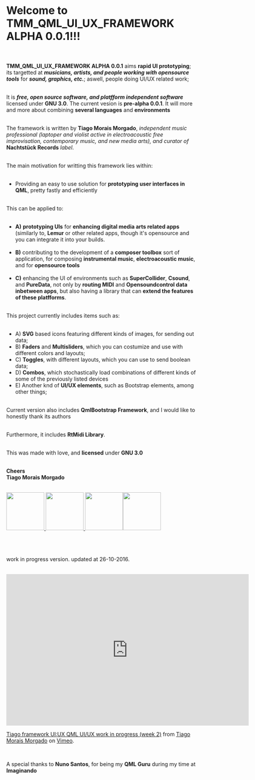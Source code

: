 # Welcome to **TMM_QML_UI_UX_FRAMEWORK ALPHA 0.0.1**!!! <br/><br/>

**TMM_QML_UI_UX_FRAMEWORK ALPHA 0.0.1** aims **rapid UI prototyping**; its targetted at ***musicians, artists, and people working with opensource tools*** for ***sound, graphics, etc.***; aswell, people doing UI/UX related work;<br/><br/>

It is ***free, open source software, and platfform independent software*** licensed under **GNU 3.0**. The current vesion is **pre-alpha 0.0.1**. It will more and more about combining **several languages** and **environments**<br/><br/>

The framework is written by **Tiago Morais Morgado**, *independent music professional (laptoper and violist active in electroacoustic free improvisation, contemporary music, and new media arts), and curator of* **Nachtstück Records** *label*.<br/><br/>

The main motivation for writting this framework lies within: <br/><br/>

-	Providing an easy to use solution for **prototyping user interfaces in QML**, pretty fastly and efficiently <br/><br/>

This can be applied to: <br/><br/>

-	**A)** **prototyping UIs** for **enhancing digital media arts related apps** (similarly to, **Lemur** or other related apps, though it's opensource and you can integrate it into your builds. <br/><br/>
-	**B)** contributing to the development of a **composer toolbox** sort of application, for composing **instrumental music**, **electroacoustic music**, and for **opensource tools**<br/><br/>
-	**C)** enhancing the UI of environments such as **SuperCollider**, **Csound**, and **PureData**, not only by **routing MIDI** and **Opensoundcontrol data inbetween apps**, but also having a library that can **extend the features of these platfforms**. <br/><br/>

This project currently includes items such as: <br/><br/>

- A) **SVG** based icons featuring different kinds of images, for sending out data;
-	B) **Faders** and **Multisliders**, which you can costumize and use with different colors and layouts; <br/>
-	C) **Toggles**, with different layouts, which you can use to send boolean data; <br/>
- D) **Combos**, which stochastically load combinations of different kinds of some of the previously listed devices <br/>
-	E) Another knd of **UI/UX elements**, such as Bootstrap elements, among other things; <br/><br/>

Current version also includes **QmlBootstrap Framework**, and I would like to honestly thank its authors<br/><br/>

Furthermore, it includes **RtMidi Library**.<br/><br/>

This was made with love, and **licensed** under **GNU 3.0** <br/><br/>

**Cheers**<br/>
**Tiago Morais Morgado** <br/><br/>

<img src="https://avatars0.githubusercontent.com/u/7303598?v=3&s=460" height="100" width="100"><a href="https://www.qt.io">
<img src="https://lh3.googleusercontent.com/-m0H-wPtVGFU/AAAAAAAAAAI/AAAAAAAAAAA/-RgbUQZx4Ck/s128-c-k/photo.jpg" height="100" width="100"><a href="https://www.qt.io">
</a><img src="http://www.zoomdigital.com.br/img/2011/02/qtcreator.png" height="100" width="100"><a href="https://www.qt.io"></a></img><img src="http://torquemag-hhvm.s3.amazonaws.com/uploads/2013/08/gnu-gpl-logo.png" height="100" width="100"><a href="https://en.wikipedia.org/wiki/GNU_General_Public_License"></a><img><br/><br/><br/><br/>

work in progress version. updated at 26-10-2016.<br/><br/>

<iframe src="https://player.vimeo.com/video/188973909" width="640" height="400" frameborder="0" webkitallowfullscreen mozallowfullscreen allowfullscreen></iframe><br/>
<p><a href="https://vimeo.com/188973909">Tiago framework UI:UX QML UI/UX work in progress (week 2)</a> from <a href="https://vimeo.com/tiagomoraismorgado">Tiago Morais Morgado</a> on <a href="https://vimeo.com">Vimeo</a>.</p><br/>

A special thanks to **Nuno Santos**, for being my **QML Guru** during my time at **Imaginando**<br/>
